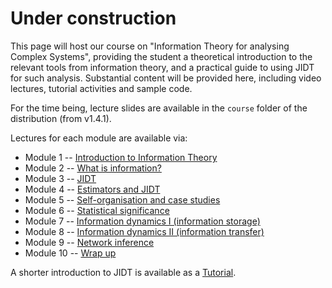 # Under construction

This page will host our course on "Information Theory for analysing Complex Systems", providing the student a theoretical introduction to the relevant tools from information theory, and a practical guide to using JIDT for such analysis. Substantial content will be provided here, including video lectures, tutorial activities and sample code.

For the time being, lecture slides are available in the ```course``` folder of the distribution (from v1.4.1).

Lectures for each module are available via:
* Module 1 -- [Introduction to Information Theory](jidt/course/Module1-IntroductionToInformationTheory/Lec1-IntroductionToInformationTheory.pdf)
* Module 2 -- [What is information?](jidt/course/Module2-WhatIsInformation/Lec2-WhatIsInformation.pdf)
* Module 3 -- [JIDT](jidt/course/Module3-JIDT/Lec3a-IntroToJIDT.pdf)
* Module 4 -- [Estimators and JIDT](jidt/course/Module4-EstimatorsAndJIDT/Lec3b-EstimatorsAndJIDT.pdf)
* Module 5 -- [Self-organisation and case studies](jidt/course/Module5-SelfOrganisationAndCaseStudies/Lec4-SelfOrganisation.pdf)
* Module 6 -- [Statistical significance](jidt/course/Module6-StatisticalSignificance/Lec5-StatSignificanceAndUndersampling.pdf)
* Module 7 -- [Information dynamics I (information storage)](jidt/course/Module7-InformationDynamicsI/Lec6-InfoDynamics-PartI.pdf)
* Module 8 -- [Information dynamics II (information transfer)](jidt/course/Module8-InformationDynamicsII/Lec7-InfoDynamics-PartII.pdf)
* Module 9 -- [Network inference](jidt/course/Module9-NetworkAnalysis/Lec8-EffectiveNetworkInference.pdf)
* Module 10 -- [Wrap up](jidt/course/Module10-WrapUp/Lec9-InfoTheoryWrapUp.pdf)

A shorter introduction to JIDT is available as a [Tutorial](Tutorial).